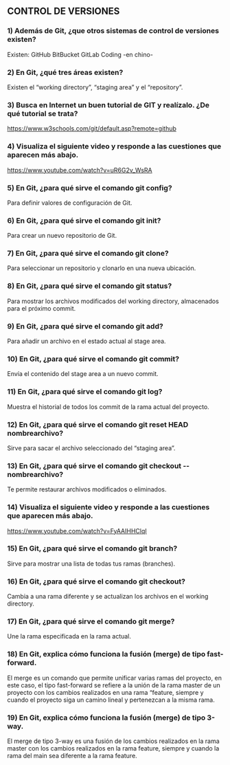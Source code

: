 ## **CONTROL DE VERSIONES**

### 1) Además de Git, ¿que otros sistemas de control de versiones existen?
Existen:
GitHub
BitBucket
GitLab
Coding -en chino-

### 2) En Git, ¿qué tres áreas existen?
Existen el “working directory”, “staging area” y el “repository”.

### 3) Busca en Internet un buen tutorial de GIT y realízalo. ¿De qué tutorial se trata?
https://www.w3schools.com/git/default.asp?remote=github

### 4) Visualiza el siguiente video y responde a las cuestiones que aparecen más abajo.
https://www.youtube.com/watch?v=uR6G2v_WsRA

### 5) En Git, ¿para qué sirve el comando git config?
Para definir valores de configuración de Git.
 
### 6) En Git, ¿para qué sirve el comando git init?
Para crear un nuevo repositorio de Git.

### 7) En Git, ¿para qué sirve el comando git clone?
Para seleccionar un repositorio y clonarlo en una nueva ubicación.

### 8) En Git, ¿para qué sirve el comando git status?
Para mostrar los archivos modificados del working directory, almacenados para el próximo commit.

### 9) En Git, ¿para qué sirve el comando git add?
Para añadir un archivo en el estado actual al stage area.

### 10) En Git, ¿para qué sirve el comando git commit?
Envía el contenido del stage area a un nuevo commit.

### 11) En Git, ¿para qué sirve el comando git log?
Muestra el historial de todos los commit de la rama actual del proyecto.

### 12) En Git, ¿para qué sirve el comando git reset HEAD nombrearchivo?
Sirve para sacar el archivo seleccionado del “staging area”.

### 13) En Git, ¿para qué sirve el comando git checkout -- nombrearchivo?
Te permite restaurar archivos modificados o eliminados.

### 14) Visualiza el siguiente video y responde a las cuestiones que aparecen más abajo.
https://www.youtube.com/watch?v=FyAAIHHClqI

### 15) En Git, ¿para qué sirve el comando git branch?
Sirve para mostrar una lista de todas tus ramas (branches).

### 16) En Git, ¿para qué sirve el comando git checkout?
Cambia a una rama diferente y se actualizan los archivos en el working directory.

### 17) En Git, ¿para qué sirve el comando git merge?
Une la rama especificada en la rama actual.

### 18) En Git, explica cómo funciona la fusión (merge) de tipo fast-forward.
El merge es un comando que permite unificar varias ramas del proyecto, en este caso, el tipo fast-forward se refiere a la unión de la rama master de un proyecto con los cambios realizados en una rama “feature, siempre y cuando el proyecto siga un camino lineal y pertenezcan a la misma rama.

### 19) En Git, explica cómo funciona la fusión (merge) de tipo 3-way.
El merge de tipo 3-way es una fusión de los cambios realizados en la rama master con los cambios realizados en la rama feature, siempre y cuando la rama del main sea diferente a la rama feature.
